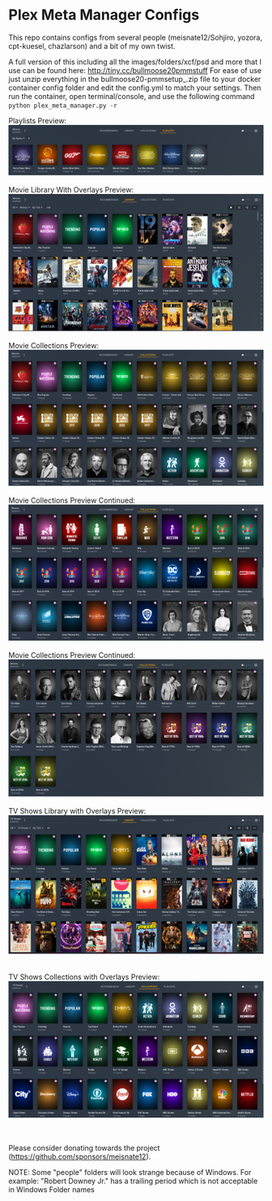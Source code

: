 # Plex Meta Manager Configs

This repo contains configs from several people (meisnate12/Sohjiro, yozora, cpt-kuesel, chazlarson) and a bit of my own twist. 

A full version of this including all the images/folders/xcf/psd and more that I use can be found here: http://tiny.cc/bullmoose20pmmstuff
For ease of use just unzip everything in the bullmoose20-pmmsetup_<timestamp>.zip file to your docker container config folder and edit the config.yml to match your settings. Then run the container, open terminal/console, and use the following command ```python plex_meta_manager.py -r```

Playlists Preview: <br>
![Playlists](Playlists.png)
<br>
<br>
Movie Library With Overlays Preview: <br>
![Movies with overlays](MovieLibrary.png)
<br>
<br>
Movie Collections Preview: <br>
![Movies with overlays](MovieCollection01.png)
<br>
<br>
Movie Collections Preview Continued: <br>
![Movies with overlays](MovieCollection02.png)
<br>
<br>
Movie Collections Preview Continued: <br>
![Movies with overlays](MovieCollection03.png)
<br>
<br>
TV Shows Library with Overlays Preview: <br>
![TV Shows with overlays](TVLibrary.png)<br>
<br>
<br>
TV Shows Collections with Overlays Preview: <br>
![TV Shows with overlays](TVCollections01.png)<br>
<br>
<br>

Please consider donating towards the project (https://github.com/sponsors/meisnate12).

NOTE: Some "people" folders will look strange because of Windows. For example: "Robert Downey Jr." has a trailing period which is not acceptable in Windows Folder names